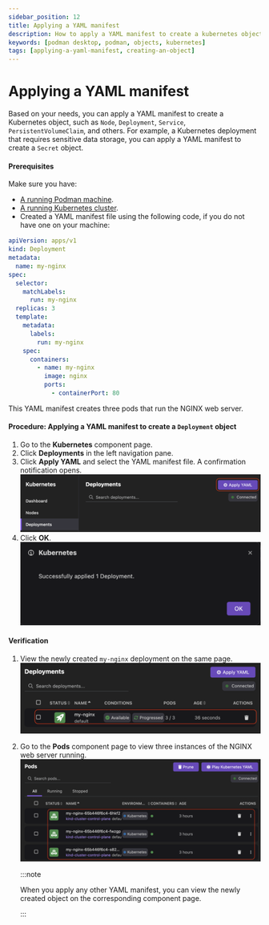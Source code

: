 ```yaml
---
sidebar_position: 12
title: Applying a YAML manifest
description: How to apply a YAML manifest to create a kubernetes object
keywords: [podman desktop, podman, objects, kubernetes]
tags: [applying-a-yaml-manifest, creating-an-object]
---
```


# Applying a YAML manifest

Based on your needs, you can apply a YAML manifest to create a Kubernetes object, such as `Node`, `Deployment`, `Service`, `PersistentVolumeClaim`, and others. For example, a Kubernetes deployment that requires sensitive data storage, you can apply a YAML manifest to create a `Secret` object.

#### Prerequisites

Make sure you have:

- [A running Podman machine](/docs/podman/creating-a-podman-machine).
- [A running Kubernetes cluster](/docs/kind/creating-a-kind-cluster).
- Created a YAML manifest file using the following code, if you do not have one on your machine:

```yaml
apiVersion: apps/v1
kind: Deployment
metadata:
  name: my-nginx
spec:
  selector:
    matchLabels:
      run: my-nginx
  replicas: 3
  template:
    metadata:
      labels:
        run: my-nginx
    spec:
      containers:
        - name: my-nginx
          image: nginx
          ports:
            - containerPort: 80
```
This YAML manifest creates three pods that run the NGINX web server.

#### Procedure: Applying a YAML manifest to create a `Deployment` object

1. Go to the **Kubernetes** component page. 
1. Click **Deployments** in the left navigation pane.
1. Click **Apply YAML** and select the YAML manifest file. A confirmation notification opens.
  ![applying a yaml manifest](img/applying-a-yaml-manifest.png)
1. Click **OK**.
  ![confirmation notification](img/confirmation-notification.png)


#### Verification

1. View the newly created `my-nginx` deployment on the same page.
  ![nginx deployment](img/my-nginx-deployment.png)
1. Go to the **Pods** component page to view three instances of the NGINX web server running.
  ![nginx pods running](img/nginx-pods-running.png)

    :::note

    When you apply any other YAML manifest, you can view the newly created object on the corresponding component page.

    :::


